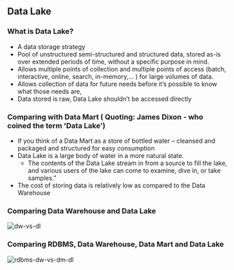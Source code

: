 ## Data Lake

### What is Data Lake?
 - A data storage strategy
- Pool of unstructured semi-structured and structured data, stored as-is over extended periods of time, without a specific purpose in mind.
- Allows multiple points of collection and multiple points of access (batch, interactive, online, search, in-memory,... ) for large volumes of data.
- Allows collection of data for future needs before it’s possible to know what those needs are, 
- Data stored is raw, Data Lake shouldn’t be accessed directly 
 
### Comparing with Data Mart  ( Quoting: James Dixon - who coined the term 'Data Lake')
 -  If you think of a Data Mart as a store of bottled water – cleansed and packaged and structured for easy consumption 
 -  Data Lake is a large body of water in a more natural state. 
    - The contents of the Data Lake stream in from a source to fill the lake, and various users of the lake can come to examine, dive in, or take samples.” 
 - The cost of storing data is relatively low as compared to the Data Warehouse

### Comparing Data Warehouse and Data Lake

![dw-vs-dl](img/datalake-vs-dw.png)

### Comparing RDBMS, Data Warehouse, Data Mart and Data Lake
![rdbms-dw-vs-dm-dl](img/dw-vs-dm-vs-dl.png)
